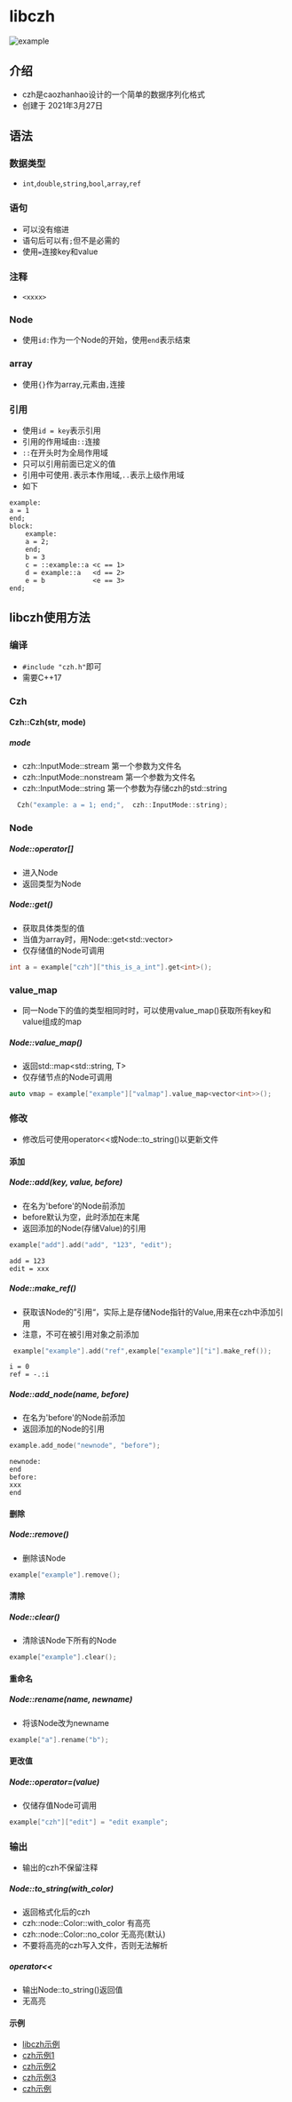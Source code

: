 # libczh
![example](https://gitee.com/cmvy2020/czh-cpp/raw/master/examples/example.png)
## 介绍
- czh是caozhanhao设计的一个简单的数据序列化格式
- 创建于 2021年3月27日
## 语法
### 数据类型
- `int`,`double`,`string`,`bool`,`array`,`ref`
### 语句
- 可以没有缩进
- 语句后可以有`;`但不是必需的
- 使用`=`连接key和value
### 注释
- `<xxxx>`
### Node
- 使用`id:`作为一个Node的开始，使用`end`表示结束
### array
- 使用`{}`作为array,元素由`,`连接
### 引用
- 使用`id = key`表示引用
- 引用的作用域由`::`连接
- `::`在开头时为全局作用域
- 只可以引用前面已定义的值
- 引用中可使用`.`表示本作用域,`..`表示上级作用域
- 如下
```
example:
a = 1
end;
block:
    example:
    a = 2;
    end;    
    b = 3
    c = ::example::a <c == 1>
    d = example::a   <d == 2>
    e = b            <e == 3>
end;
```

## libczh使用方法
### 编译
- `#include "czh.h"`即可
- 需要C++17
### Czh
#### Czh::Czh(str, mode)
##### mode
- czh::InputMode::stream 第一个参数为文件名
- czh::InputMode::nonstream 第一个参数为文件名
- czh::InputMode::string 第一个参数为存储czh的std::string
```c++
  Czh("example: a = 1; end;",  czh::InputMode::string);
```
### Node
##### Node::operator[]
- 进入Node
- 返回类型为Node
##### Node::get<T>()
- 获取具体类型的值
- 当值为array时，用Node::get<std::vector<T>>
- 仅存储值的Node可调用
```c++
int a = example["czh"]["this_is_a_int"].get<int>();
```
### value_map
- 同一Node下的值的类型相同时时，可以使用value_map()获取所有key和value组成的map
##### Node::value_map<T>()
- 返回std::map<std::string, T>
- 仅存储节点的Node可调用
```c++
auto vmap = example["example"]["valmap"].value_map<vector<int>>();
```
### 修改
- 修改后可使用operator<<或Node::to_string()以更新文件
#### 添加
##### Node::add(key, value, before)
- 在名为'before'的Node前添加
- before默认为空，此时添加在末尾
- 返回添加的Node(存储Value)的引用
```c++
example["add"].add("add", "123", "edit");
```
```
add = 123
edit = xxx
```
##### Node::make_ref()
- 获取该Node的”引用“，实际上是存储Node指针的Value,用来在czh中添加引用
- 注意，不可在被引用对象之前添加
```c++
 example["example"].add("ref",example["example"]["i"].make_ref());
```
```
i = 0
ref = -.:i
```
##### Node::add_node(name, before)
- 在名为'before'的Node前添加
- 返回添加的Node的引用
```c++
example.add_node("newnode", "before");
```
```
newnode:
end
before:
xxx
end
```
#### 删除
##### Node::remove()
- 删除该Node
```c++
example["example"].remove();
```
#### 清除
##### Node::clear()
- 清除该Node下所有的Node
```c++
example["example"].clear();
```
#### 重命名
##### Node::rename(name, newname)
- 将该Node改为newname
```c++
example["a"].rename("b");
```
#### 更改值
##### Node::operator=(value)
- 仅储存值Node可调用
```c++
example["czh"]["edit"] = "edit example";
```
### 输出
- 输出的czh不保留注释
##### Node::to_string(with_color)
- 返回格式化后的czh
- czh::node::Color::with_color 有高亮
- czh::node::Color::no_color 无高亮(默认)
- 不要将高亮的czh写入文件，否则无法解析
##### operator<<
- 输出Node::to_string()返回值
- 无高亮
#### 示例

- [libczh示例](https://gitee.com/cmvy2020/libczh/blob/master/examples/cpp/example.cpp)
- [czh示例1](https://gitee.com/cmvy2020/libczh/blob/master/examples/czh/example.czh)
- [czh示例2](https://gitee.com/cmvy2020/libczh/blob/master/examples/czh/czh.czh)
- [czh示例3](https://gitee.com/cmvy2020/libczh/blob/master/examples/czh/onelinetest.czh)
- [czh示例](https://gitee.com/cmvy2020/wxserver/blob/main/config.czh)